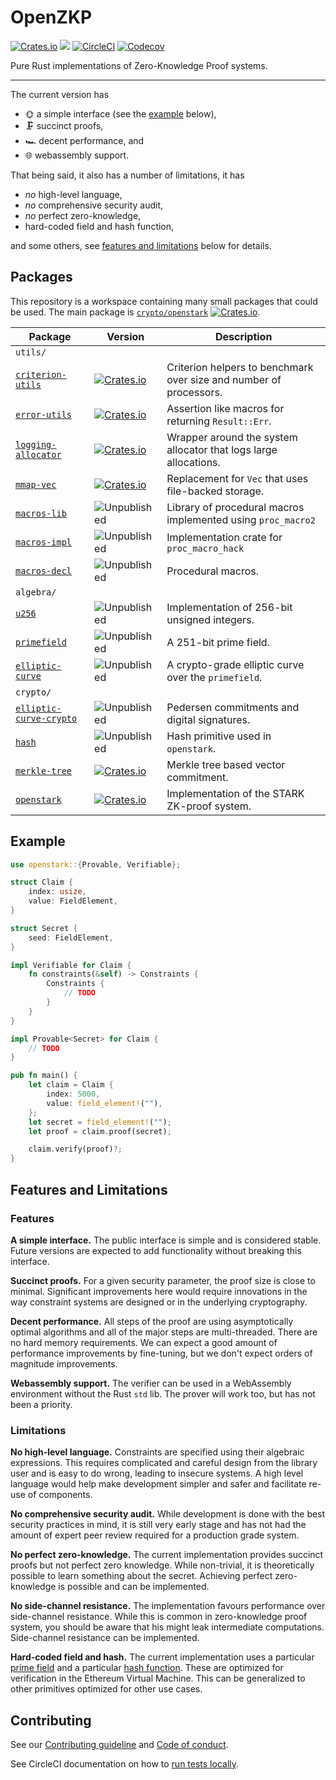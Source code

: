 # OpenZKP

[![Crates.io](https://img.shields.io/crates/l/openstark)](/License.md)
[![](https://docs.rs/openstark/badge.svg)](https://docs.rs/openstark)
[![CircleCI](https://img.shields.io/circleci/build/github/0xProject/starkcrypto)](https://circleci.com/gh/0xProject/starkcrypto)
[![Codecov](https://img.shields.io/codecov/c/gh/0xproject/starkcrypto)](https://codecov.io/gh/0xProject/starkcrypto)

Pure Rust implementations of Zero-Knowledge Proof systems.

---

The current version has

* 🌞 a simple interface (see the [example](#example) below),
* 🗜️ succinct proofs,
* 🏎️ decent performance, and
* 🌐 webassembly support.

That being said, it also has a number of limitations, it has

* *no* high-level language,
* *no* comprehensive security audit,
* *no* perfect zero-knowledge,
* hard-coded field and hash function,

and some others, see [features and limitations](#features-and-limitations) below for details.

## Packages

This repository is a workspace containing many small packages that could be used.
The main package is  [`crypto/openstark`](/crypto/openstark) [![Crates.io](https://img.shields.io/crates/v/openstark)](https://crates.io/project/openstark/).

| Package                                                        | Version                                                                                                             | Description                                                                                       |
| -------------------------------------------------------------- | ------------------------------------------------------------------------------------------------------------------- | ------------------------------------------------------------------------------------------------- |
| `utils/`                                                       |                                                                                                                     |                                                                                                   |
| [`criterion-utils`](/utils/criterion-utils)                    | [![Crates.io](https://img.shields.io/crates/v/criterion-utils?label=)](https://crates.io//)                         | Criterion helpers to benchmark over size and number of processors.                                |
| [`error-utils`](/utils/error-utils)                            | [![Crates.io](https://img.shields.io/crates/v/criterion-utils?label=)](https://crates.io//)                         | Assertion like macros for returning `Result::Err`.                                                |
| [`logging-allocator`](/utils/logging-allocator)                | [![Crates.io](https://img.shields.io/crates/v/criterion-utils?label=)](https://crates.io//)                         | Wrapper around the system allocator that logs large allocations.                                  |
| [`mmap-vec`](/utils/mmap-vec)                                  | [![Crates.io](https://img.shields.io/crates/v/criterion-utils?label=)](https://crates.io//)                         | Replacement for `Vec` that uses file-backed storage.                                              |
| [`macros-lib`](/utils/macros-lib)                              | ![Unpublished](https://img.shields.io/badge/-unpublished-lightgrey)                                                 | Library of procedural macros implemented using `proc_macro2`                                      |
| [`macros-impl`](/utils/macros-impl)                            | ![Unpublished](https://img.shields.io/badge/-unpublished-lightgrey)                                                 | Implementation crate for `proc_macro_hack`                                                        |
| [`macros-decl`](/utils/macros-decl)                            | ![Unpublished](https://img.shields.io/badge/-unpublished-lightgrey)                                                 | Procedural macros.                                                                                |
| `algebra/`                                                     |                                                                                                                     |                                                                                                   |
| [`u256`](/algebra/u256)                                        | ![Unpublished](https://img.shields.io/badge/-unpublished-lightgrey)                                                 | Implementation of 256-bit unsigned integers.                                                      |
| [`primefield`](/algebra/primefield)                            | ![Unpublished](https://img.shields.io/badge/-unpublished-lightgrey)                                                 | A 251-bit prime field.                                                                            |
| [`elliptic-curve`](/algebra/elliptic-curve)                    | ![Unpublished](https://img.shields.io/badge/-unpublished-lightgrey)                                                 | A crypto-grade elliptic curve over the `primefield`.                                              |
| `crypto/`                                                      |                                                                                                                     |                                                                                                   |
| [`elliptic-curve-crypto`](/crypto/elliptic-curve-crypto)       | ![Unpublished](https://img.shields.io/badge/-unpublished-lightgrey)                                                 | Pedersen commitments and digital signatures.                                                      |
| [`hash`](/crypto/hash)                                         | ![Unpublished](https://img.shields.io/badge/-unpublished-lightgrey)                                                 | Hash primitive used in `openstark`.                                                               |
| [`merkle-tree`](/crypto/merkle-tree)                           | [![Crates.io](https://img.shields.io/crates/v/criterion-utils?label=)](https://crates.io//)                         | Merkle tree based vector commitment.                                                              |
| [`openstark`](/crypto/openstark)                               | [![Crates.io](https://img.shields.io/crates/v/criterion-utils?label=)](https://crates.io//)                         | Implementation of the STARK ZK-proof system.                                                      |


## Example

```rust
use openstark::{Provable, Verifiable};

struct Claim {
    index: usize,
    value: FieldElement,
}

struct Secret {
    seed: FieldElement,
}

impl Verifiable for Claim {
    fn constraints(&self) -> Constraints {
        Constraints {
            // TODO
        }
    }
}

impl Provable<Secret> for Claim {
    // TODO
}

pub fn main() {
    let claim = Claim {
        index: 5000,
        value: field_element!(""),
    };
    let secret = field_element!("");
    let proof = claim.proof(secret);

    claim.verify(proof)?;
}
```

## Features and Limitations

### Features

**A simple interface.** The public interface is simple and is considered stable. Future versions are expected to add functionality without breaking this interface.

**Succinct proofs.** For a given security parameter, the proof size is close to minimal. Significant improvements here would require innovations in the way constraint systems are designed or in the underlying cryptography.

**Decent performance.** All steps of the proof are using asymptotically optimal algorithms and all of the major steps are multi-threaded. There are no hard memory requirements. We can expect a good amount of performance improvements by fine-tuning, but we don't expect orders of magnitude improvements.

**Webassembly support.** The verifier can be used in a WebAssembly environment without the Rust `std` lib. The prover will work too, but has not been a priority.

### Limitations

**No high-level language.** Constraints are specified using their algebraic expressions. This requires complicated and careful design from the library user and is easy to do wrong, leading to insecure systems. A high level language would help make development simpler and safer and facilitate re-use of components.

**No comprehensive security audit.** While development is done with the best security practices in mind, it is still very early stage and has not had the amount of expert peer review required for a production grade system.

**No perfect zero-knowledge.** The current implementation provides succinct proofs but not perfect zero knowledge. While non-trivial, it is theoretically possible to learn something about the secret. Achieving perfect zero-knowledge is possible and can be implemented.

**No side-channel resistance.** The implementation favours performance over side-channel resistance. While this is common in zero-knowledge proof system, you should be aware that his might leak intermediate computations. Side-channel resistance can be implemented.

**Hard-coded field and hash.** The current implementation uses a particular [prime field](/algebra/primefield) and a particular [hash function](/crypto/hash). These are optimized for verification in the Ethereum Virtual Machine. This can be generalized to other primitives optimized for other use cases.

## Contributing

See our [Contributing guideline](/Contributing.md) and [Code of conduct](/Code_of_conduct.md).

See CircleCI documentation on how to [run tests locally][cci-local].

[cci-local]: https://circleci.com/docs/2.0/local-cli/
